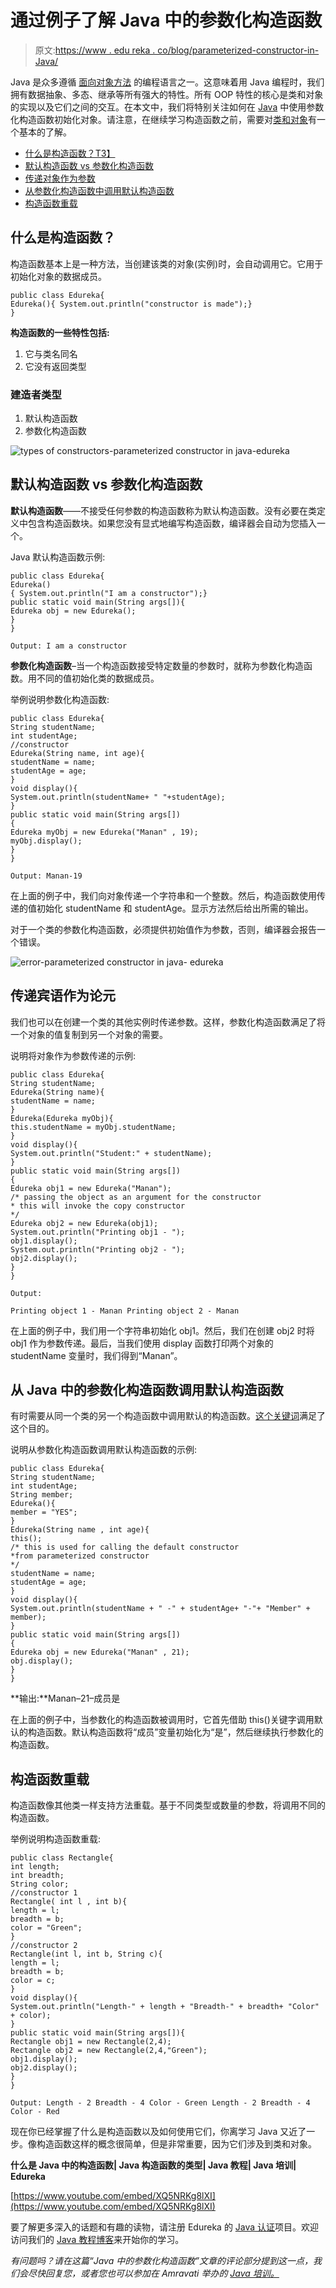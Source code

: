 # 通过例子了解 Java 中的参数化构造函数

> 原文:[https://www . edu reka . co/blog/parameterized-constructor-in-Java/](https://www.edureka.co/blog/parameterized-constructor-in-java/)

Java 是众多遵循 [面向对象方法](https://www.edureka.co/blog/object-oriented-programming/) 的编程语言之一。这意味着用 Java 编程时，我们拥有数据抽象、多态、继承等所有强大的特性。所有 OOP 特性的核心是类和对象的实现以及它们之间的交互。在本文中，我们将特别关注如何在 [Java](https://www.edureka.co/java-j2ee-training-course) 中使用参数化构造函数初始化对象。请注意，在继续学习构造函数之前，需要对[类和对象](https://www.edureka.co/blog/java-tutorial/#obj)有一个基本的了解。

*   [什么是构造函数？T3】](#whatisconstructor)
*   [默认构造函数 vs 参数化构造函数](#defaultvsparameterized)
*   [传递对象作为参数](#objasarg)
*   [从参数化构造函数中调用默认构造函数](#call)
*   [构造函数重载](#overloading)

## **什么是构造函数？**

构造函数基本上是一种方法，当创建该类的对象(实例)时，会自动调用它。它用于初始化对象的数据成员。

```
public class Edureka{
Edureka(){ System.out.println("constructor is made");}
}

```

**构造函数的一些特性包括:**

1.  它与类名同名
2.  它没有返回类型

### **建造者类型**

1.  默认构造函数
2.  参数化构造函数

![types of constructors-parameterized constructor in java-edureka](../Images/7d083ed7677384773ef428728ddba5cb.png)

## **默认构造函数 vs 参数化构造函数**

**默认构造函数**——不接受任何参数的构造函数称为默认构造函数。没有必要在类定义中包含构造函数块。如果您没有显式地编写构造函数，编译器会自动为您插入一个。

Java 默认构造函数示例:

```
public class Edureka{
Edureka()
{ System.out.println("I am a constructor");}
public static void main(String args[]){
Edureka obj = new Edureka();
}
}

```

```
Output: I am a constructor
```

**参数化构造函数**–当一个构造函数接受特定数量的参数时，就称为参数化构造函数。用不同的值初始化类的数据成员。

举例说明参数化构造函数:

```
public class Edureka{
String studentName;
int studentAge;
//constructor
Edureka(String name, int age){
studentName = name;
studentAge = age;
}
void display(){
System.out.println(studentName+ " "+studentAge);
}
public static void main(String args[])
{
Edureka myObj = new Edureka("Manan" , 19);
myObj.display();
}
}

```

```
Output: Manan-19
```

在上面的例子中，我们向对象传递一个字符串和一个整数。然后，构造函数使用传递的值初始化 studentName 和 studentAge。显示方法然后给出所需的输出。

对于一个类的参数化构造函数，必须提供初始值作为参数，否则，编译器会报告一个错误。

![error-parameterized constructor in java- edureka](../Images/da0554888ba89728f91d404b409d3f45.png)

## **传递宾语作为论元**

我们也可以在创建一个类的其他实例时传递参数。这样，参数化构造函数满足了将一个对象的值复制到另一个对象的需要。

说明将对象作为参数传递的示例:

```
public class Edureka{
String studentName;
Edureka(String name){
studentName = name;
}
Edureka(Edureka myObj){
this.studentName = myObj.studentName;
}
void display(){
System.out.println("Student:" + studentName);
}
public static void main(String args[])
{
Edureka obj1 = new Edureka("Manan");
/* passing the object as an argument for the constructor 
* this will invoke the copy constructor
*/
Edureka obj2 = new Edureka(obj1);
System.out.println("Printing obj1 - ");
obj1.display();
System.out.println("Printing obj2 - ");
obj2.display();
}
}

```

```
Output:
```

```
Printing object 1 - Manan Printing object 2 - Manan
```

在上面的例子中，我们用一个字符串初始化 obj1。然后，我们在创建 obj2 时将 obj1 作为参数传递。最后，当我们使用 display 函数打印两个对象的 studentName 变量时，我们得到“Manan”。

## **从 Java 中的参数化构造函数调用默认构造函数**

有时需要从同一个类的另一个构造函数中调用默认的构造函数。[这个关键词](https://www.edureka.co/blog/this-keyword-in-java/)满足了这个目的。

说明从参数化构造函数调用默认构造函数的示例:

```
public class Edureka{
String studentName;
int studentAge;
String member;
Edureka(){
member = "YES";
}
Edureka(String name , int age){
this();
/* this is used for calling the default constructor
*from parameterized constructor
*/
studentName = name;
studentAge = age;
}
void display(){
System.out.println(studentName + " -" + studentAge+ "-"+ "Member" + member);
}
public static void main(String args[])
{
Edureka obj = new Edureka("Manan" , 21);
obj.display();
}
}

```

**输出:**Manan–21–成员是

在上面的例子中，当参数化的构造函数被调用时，它首先借助 this()关键字调用默认的构造函数。默认构造函数将“成员”变量初始化为“是”，然后继续执行参数化的构造函数。

## **构造函数重载**

构造函数像其他类一样支持方法重载。基于不同类型或数量的参数，将调用不同的构造函数。

举例说明构造函数重载:

```
public class Rectangle{
int length;
int breadth;
String color;
//constructor 1
Rectangle( int l , int b){
length = l;
breadth = b;
color = "Green";
}
//constructor 2
Rectangle(int l, int b, String c){
length = l;
breadth = b;
color = c;
}
void display(){
System.out.println("Length-" + length + "Breadth-" + breadth+ "Color" + color);
}
public static void main(String args[]){
Rectangle obj1 = new Rectangle(2,4);
Rectangle obj2 = new Rectangle(2,4,"Green");
obj1.display();
obj2.display();
}
}

```

```
Output: Length - 2 Breadth - 4 Color - Green Length - 2 Breadth - 4 Color - Red
```

现在你已经掌握了什么是构造函数以及如何使用它们，你离学习 Java 又近了一步。像构造函数这样的概念很简单，但是非常重要，因为它们涉及到类和对象。

**什么是 Java 中的构造函数| Java 构造函数的类型| Java 教程| Java 培训| Edureka**

[https://www.youtube.com/embed/XQ5NRKg8lXI](https://www.youtube.com/embed/XQ5NRKg8lXI)

要了解更多深入的话题和有趣的读物，请注册 Edureka 的 [Java 认证](https://www.edureka.co/java-j2ee-training-course)项目。欢迎访问我们的 [Java 教程博客](https://www.edureka.co/blog/what-is-java/)来开始你的学习。

*有问题吗？请在这篇“Java 中的参数化构造函数”文章的评论部分提到这一点，我们会尽快回复您，或者您也可以参加在 Amravati 举办的 [Java 培训。](https://www.edureka.co/java-j2ee-training-course-amravati)*